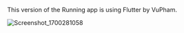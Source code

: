 This version of the Running app is using Flutter by VuPham.

![Screenshot_1700281058](https://github.com/quocvuphamdinh/RunningAppByVu/assets/89455060/027f3567-5953-492c-9815-a62ae3100d76)
